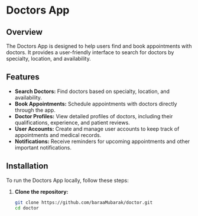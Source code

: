 # Doctors App

## Overview
The Doctors App is designed to help users find and book appointments with doctors. It provides a user-friendly interface to search for doctors by specialty, location, and availability.

## Features
- **Search Doctors:** Find doctors based on specialty, location, and availability.
- **Book Appointments:** Schedule appointments with doctors directly through the app.
- **Doctor Profiles:** View detailed profiles of doctors, including their qualifications, experience, and patient reviews.
- **User Accounts:** Create and manage user accounts to keep track of appointments and medical records.
- **Notifications:** Receive reminders for upcoming appointments and other important notifications.

## Installation
To run the Doctors App locally, follow these steps:

1. **Clone the repository:**
   ```sh
   git clone https://github.com/baraaMubarak/doctor.git
   cd doctor
